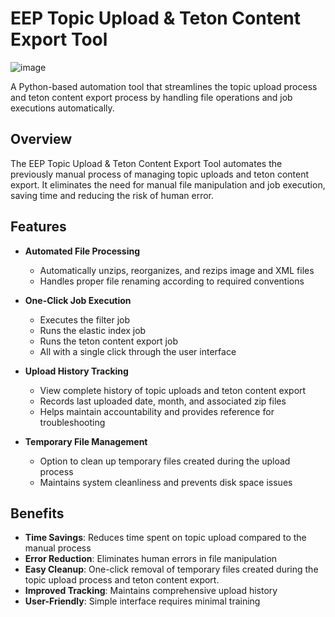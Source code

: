 # EEP Topic Upload & Teton Content Export Tool

![image](https://github.com/user-attachments/assets/ccd4d5a7-bb4c-4555-9794-b9115dce30b5)


A Python-based automation tool that streamlines the topic upload process and teton content export process by handling file operations and job executions automatically.

## Overview

The EEP Topic Upload & Teton Content Export Tool automates the previously manual process of managing topic uploads and teton content export. It eliminates the need for manual file manipulation and job execution, saving time and reducing the risk of human error.

## Features

- **Automated File Processing**
  - Automatically unzips, reorganizes, and rezips image and XML files
  - Handles proper file renaming according to required conventions
  
- **One-Click Job Execution**
  - Executes the filter job
  - Runs the elastic index job
  - Runs the teton content export job
  - All with a single click through the user interface

- **Upload History Tracking**
  - View complete history of topic uploads and teton content export
  - Records last uploaded date, month, and associated zip files
  - Helps maintain accountability and provides reference for troubleshooting

- **Temporary File Management**
  - Option to clean up temporary files created during the upload process
  - Maintains system cleanliness and prevents disk space issues


## Benefits

- **Time Savings**: Reduces time spent on topic upload compared to the manual process
- **Error Reduction**: Eliminates human errors in file manipulation
- **Easy Cleanup**: One-click removal of temporary files created during the topic upload process and teton content export.
- **Improved Tracking**: Maintains comprehensive upload history
- **User-Friendly**: Simple interface requires minimal training


